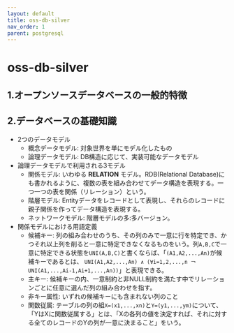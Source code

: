 ```yaml
---
layout: default
title: oss-db-silver
nav_order: 1
parent: postgresql
---
```


# oss-db-silver

## 1.オープンソースデータベースの一般的特徴

## 2.データベースの基礎知識

- 2つのデータモデル
  - 概念データモデル: 対象世界を単にモデル化したもの
  - 論理データモデル: DB構造に応じて、実装可能なデータモデル
- 論理データモデルで利用される3モデル
  - 関係モデル: いわゆる **RELATION** モデル。RDB(Relational Database)にも書かれるように、複数の表を組み合わせてデータ構造を表現する。一つ一つの表を関係（リレーション）という。
  - 階層モデル: Entityデータをレコードとして表現し、それらのレコードに親子関係を作ってデータ構造を表現する。
  - ネットワークモデル: 階層モデルの多:多バージョン。
- 関係モデルにおける用語定義
  - 候補キー: 列の組み合わせのうち、その列のみで一意に行を特定でき、かつそれ以上列を削ると一意に特定できなくなるものをいう。列`A,B,C`で一意に特定できる状態を`UNI(A,B,C)`と書くならば、「`(A1,A2,...,An)`が候補キーであるとは、 `UNI(A1,A2,...,An) ∧ (∀i=1,2,...,n ￢UNI(A1,...,Ai-1,Ai+1,...,An))`」と表現できる。
  - 主キー: 候補キーの内、一意制約と非NULL制約を満たす中でリレーションごとに任意に選んだ列の組み合わせを指す。
  - 非キー属性: いずれの候補キーにも含まれない列のこと
  - 関数従属: テーブルの列の組`X=(x1,...,xn)`と`Y=(y1,...,ym)`について、「YはXに関数従属する」とは、「Xの各列の値を決定すれば、それに対する全てのレコードのYの列が一意に決まること」をいう。
